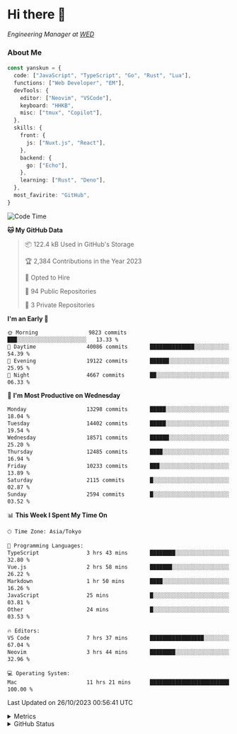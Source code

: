 # Hi there&nbsp;:wave:

<!-- ![Alt text](https://spotify-recently-played-readme.vercel.app/api?user=31kynbuubkiu3r4qh4hjuaglhfay) -->

_Engineering Manager at [WED](https://github.com/wedinc)_

### About Me

```ts
const yanskun = {
  code: ["JavaScript", "TypeScript", "Go", "Rust", "Lua"],
  functions: ["Web Developer", "EM"],
  devTools: {
    editor: ["Neovim", "VSCode"],
    keyboard: "HHKB",
    misc: ["tmux", "Copilot"],
  },
  skills: {
    front: {
      js: ["Nuxt.js", "React"],
    },
    backend: {
      go: ["Echo"],
    },
    learning: ["Rust", "Deno"],
  },
  most_favirite: "GitHub",
}
```

<!--START_SECTION:waka-->
![Code Time](http://img.shields.io/badge/Code%20Time-522%20hrs%2044%20mins-blue)

**🐱 My GitHub Data** 

> 📦 122.4 kB Used in GitHub's Storage 
 > 
> 🏆 2,384 Contributions in the Year 2023
 > 
> 💼 Opted to Hire
 > 
> 📜 94 Public Repositories 
 > 
> 🔑 3 Private Repositories 
 > 
**I'm an Early 🐤** 

```text
🌞 Morning                9823 commits        ███░░░░░░░░░░░░░░░░░░░░░░   13.33 % 
🌆 Daytime                40086 commits       ██████████████░░░░░░░░░░░   54.39 % 
🌃 Evening                19122 commits       ██████░░░░░░░░░░░░░░░░░░░   25.95 % 
🌙 Night                  4667 commits        ██░░░░░░░░░░░░░░░░░░░░░░░   06.33 % 
```
📅 **I'm Most Productive on Wednesday** 

```text
Monday                   13298 commits       █████░░░░░░░░░░░░░░░░░░░░   18.04 % 
Tuesday                  14402 commits       █████░░░░░░░░░░░░░░░░░░░░   19.54 % 
Wednesday                18571 commits       ██████░░░░░░░░░░░░░░░░░░░   25.20 % 
Thursday                 12485 commits       ████░░░░░░░░░░░░░░░░░░░░░   16.94 % 
Friday                   10233 commits       ███░░░░░░░░░░░░░░░░░░░░░░   13.89 % 
Saturday                 2115 commits        █░░░░░░░░░░░░░░░░░░░░░░░░   02.87 % 
Sunday                   2594 commits        █░░░░░░░░░░░░░░░░░░░░░░░░   03.52 % 
```


📊 **This Week I Spent My Time On** 

```text
🕑︎ Time Zone: Asia/Tokyo

💬 Programming Languages: 
TypeScript               3 hrs 43 mins       ████████░░░░░░░░░░░░░░░░░   32.80 % 
Vue.js                   2 hrs 58 mins       ███████░░░░░░░░░░░░░░░░░░   26.22 % 
Markdown                 1 hr 50 mins        ████░░░░░░░░░░░░░░░░░░░░░   16.26 % 
JavaScript               25 mins             █░░░░░░░░░░░░░░░░░░░░░░░░   03.81 % 
Other                    24 mins             █░░░░░░░░░░░░░░░░░░░░░░░░   03.53 % 

🔥 Editors: 
VS Code                  7 hrs 37 mins       █████████████████░░░░░░░░   67.04 % 
Neovim                   3 hrs 44 mins       ████████░░░░░░░░░░░░░░░░░   32.96 % 

💻 Operating System: 
Mac                      11 hrs 21 mins      █████████████████████████   100.00 % 
```


 Last Updated on 26/10/2023 00:56:41 UTC
<!--END_SECTION:waka-->

<details>
  <summary>Metrics</summary>
  <img src="https://github.com/yanskun/yanskun/blob/main/github-metrics.svg" alt="Metrics">
</details>

<details>
  <summary>GitHub Status</summary>
  <picture>
    <source media="(prefers-color-scheme: dark)" srcset="https://raw.githubusercontent.com/yanskun/yanskun/master/profile-summary-card-output/nord_dark/0-profile-details.svg">
   <img src="https://raw.githubusercontent.com/yanskun/yanskun/master/profile-summary-card-output/default/0-profile-details.svg">
  </picture>
  <br>
  <picture>
    <source media="(prefers-color-scheme: dark)" srcset="https://raw.githubusercontent.com/yanskun/yanskun/master/profile-summary-card-output/nord_dark/1-repos-per-language.svg">
   <img src="https://raw.githubusercontent.com/yanskun/yanskun/master/profile-summary-card-output/default/1-repos-per-language.svg">
  </picture>
  <picture>
    <source media="(prefers-color-scheme: dark)" srcset="https://raw.githubusercontent.com/yanskun/yanskun/master/profile-summary-card-output/nord_dark/2-most-commit-language.svg">
   <img src="https://raw.githubusercontent.com/yanskun/yanskun/master/profile-summary-card-output/default/2-most-commit-language.svg">
  </picture>
  <br>
  <picture>
    <source media="(prefers-color-scheme: dark)" srcset="https://raw.githubusercontent.com/yanskun/yanskun/master/profile-summary-card-output/nord_dark/3-stats.svg">
   <img src="https://raw.githubusercontent.com/yanskun/yanskun/master/profile-summary-card-output/default/3-stats.svg">
  </picture>
  <picture>
    <source media="(prefers-color-scheme: dark)" srcset="https://raw.githubusercontent.com/yanskun/yanskun/master/profile-summary-card-output/nord_dark/4-productive-time.svg">
   <img src="https://raw.githubusercontent.com/yanskun/yanskun/master/profile-summary-card-output/default/4-productive-time.svg">
  </picture>
</details>
